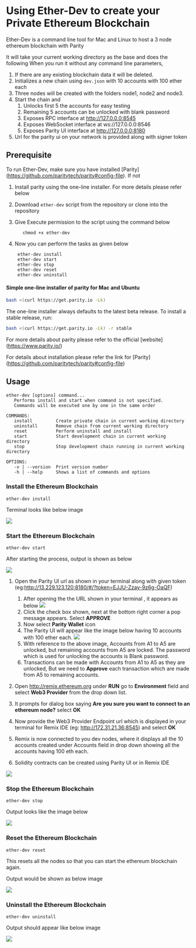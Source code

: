 # Using Ether-Dev to create your Private Ethereum Blockchain

Ether-Dev is a command line tool for Mac and Linux to host a 3 node ethereum blockchain with Parity

It will take your current working directory as the base and does the following
When you run it without any command line parameters,

1. If there are any existing blockchain data it will be deleted.
2. Initializes a new chain using `dev.json` with 10 accounts with 100 ether each
3. Three nodes will be created with the folders node1, node2 and node3.
4. Start the chain and
    1. Unlocks first 5 the accounts for easy testing
    2. Remaining 5 accounts can be unlocked with blank password
    2. Exposes RPC interface at http://127.0.0.0:8545
    3. Exposes WebSocket interface at ws://127.0.0.0:8546
    4. Exposes Parity UI interface at http://127.0.0.0:8180
5. Url for the parity ui on your network is provided along with signer token

## Prerequisite

To run Ether-Dev, make sure you have installed [Parity] (https://github.com/paritytech/parity#config-file). If not

1. Install parity using the one-line installer. For more details please refer below
2. Download `ether-dev` script from the repository or clone into the repository
3. Give Execute permission to the script using the command below

          chmod +x ether-dev

4. Now you can perform the tasks as given below

        ether-dev install
        ether-dev start
        ether-dev stop
        ether-dev reset
        ether-dev uninstall

#### Simple one-line installer of parity for Mac and Ubuntu

```bash
bash <(curl https://get.parity.io -Lk)
```

The one-line installer always defaults to the latest beta release. To install a stable release, run:

```bash
bash <(curl https://get.parity.io -Lk) -r stable
```


For more details about parity please refer to the official [website] (https://www.parity.io/)

For details about installation please refer the link for [Parity] (https://github.com/paritytech/parity#config-file)

## Usage

    ether-dev [options] command...
       Performs install and start when command is not specified.
       Commands will be executed one by one in the same order

    COMMANDS:
       install         Create private chain in current working directory
       uninstall       Remove chain from current working directory
       reset           Perform uninstall and install
       start           Start development chain in current working directory
       stop            Stop development chain running in current working directory

    OPTIONS:
       -v | --version  Print version number
       -h | --help     Shows a list of commands and options


### Install the Ethereum Blockchain

    ether-dev install

Terminal looks like below image

![](images/etherdev-install.png)

### Start the Ethereum Blockchain

    ether-dev start

After starting the process, output is shown as below

![](images/etherdev-start.png)

1. Open the Parity UI url as shown in your terminal along with given token (eg:http://13.229.123.120:8180/#/?token=EJJU-Zzay-9z6g-OaQF)
    1. After opening the the URL shown in your terminal , it appears as below
    ![](images/parityui-1.png)
    2. Click the check box shown, next at the bottom right corner a pop message appears. Select **APPROVE**
    3. Now select **Parity Wallet** icon
    4. The Parity UI will appear like the image below having 10 accounts with 100 ether each.
    ![](images/ParityUI.png)
    5. With reference to the above image, Accounts from A1 to A5 are unlocked, but remaining accounts from A5 are locked. The password which is used for unlocking the accounts is Blank password.
    6. Transactions can be made with Accounts from A1 to A5 as they are unlocked, But we need to **Approve** each transaction which are made from A5 to remaining accounts.

2. Open http://remix.ethereum.org under **RUN** go to **Environment** field and select **Web3 Provider** from the drop down list.
3. It prompts for dialog box saying **Are you sure you want to connect to an ethereum node?** select **OK**
4. Now provide the Web3 Provider Endpoint url which is displayed in your terminal for Remix IDE (eg: http://172.31.21.36:8545) and select **OK**
5. Remix is now connected to you dev nodes, where it displays all the 10 accounts created under Accounts field in drop down showing all the accounts having 100 eth each.
6. Solidity contracts can be created using Parity UI or in Remix IDE

![](images/RemixIDE.png)


### Stop the Ethereum Blockchain


    ether-dev stop

Output looks like the image below

![](images/ether-dev_stop.png)

### Reset the Ethereum Blockchain

    ether-dev reset

This resets all the nodes so that you can start the ethereum blockchain again.

Output would be shown as below image

![](images/etherdev-reset.png)

### Uninstall the Ethereum Blockchain

    ether-dev uninstall

Output should appear like below image

![](images/etherdev-uninstall.png)

